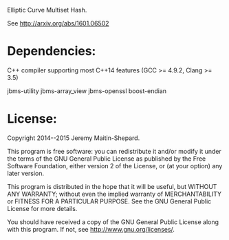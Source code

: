 Elliptic Curve Multiset Hash.

See http://arxiv.org/abs/1601.06502

Dependencies:
=============

C++ compiler supporting most C++14 features (GCC >= 4.9.2, Clang >= 3.5)

jbms-utility
jbms-array_view
jbms-openssl
boost-endian

License:
========

Copyright 2014--2015 Jeremy Maitin-Shepard.

This program is free software: you can redistribute it and/or modify
it under the terms of the GNU General Public License as published by
the Free Software Foundation, either version 2 of the License, or (at
your option) any later version.

This program is distributed in the hope that it will be useful, but
WITHOUT ANY WARRANTY; without even the implied warranty of
MERCHANTABILITY or FITNESS FOR A PARTICULAR PURPOSE.  See the GNU
General Public License for more details.

You should have received a copy of the GNU General Public License
along with this program.  If not, see <http://www.gnu.org/licenses/>.
